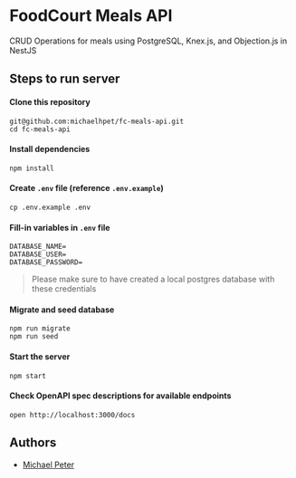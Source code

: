 # FoodCourt Meals API

CRUD Operations for meals using PostgreSQL, Knex.js, and Objection.js in NestJS

## Steps to run server

#### Clone this repository

```
git@github.com:michaelhpet/fc-meals-api.git
cd fc-meals-api
```

#### Install dependencies

```
npm install
```

#### Create `.env` file (reference `.env.example`)

```
cp .env.example .env
```

#### Fill-in variables in `.env` file

```
DATABASE_NAME=
DATABASE_USER=
DATABASE_PASSWORD=
```

> Please make sure to have created a local postgres database with these credentials

#### Migrate and seed database

```
npm run migrate
npm run seed
```

#### Start the server

```
npm start
```

#### Check OpenAPI spec descriptions for available endpoints

```
open http://localhost:3000/docs
```

## Authors

- [Michael Peter](https://github.com/michaelhpet)
